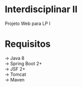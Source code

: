 # Interdisciplinar II
Projeto Web para LP I

# Requisitos
-> Java 8<br/>
-> Spring Boot 2+<br/>
-> JSF 2+<br/>
-> Tomcat<br/>
-> Maven


